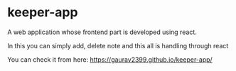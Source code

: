 # keeper-app
A web application whose frontend part is developed using react.

In this you can simply add, delete note and this all is handling through react

You can check it from here:
https://gaurav2399.github.io/keeper-app/
